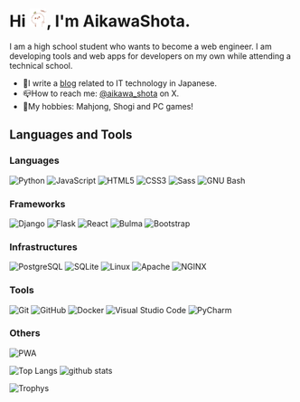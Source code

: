 # Hi <img height="32px" alt="hello" src="./img/hello.gif">, I'm AikawaShota.

I am a high school student who wants to become a web engineer.
I am developing tools and web apps for developers on my own while attending a technical school.

- 📒I write a [blog](https://mesekit.com) related to IT technology in Japanese.
- 📪How to reach me: [@aikawa_shota](https://twitter.com/aikawa_shota) on X.
- 💖My hobbies: Mahjong, Shogi and PC games!

## Languages and Tools
### Languages
<p style="display: inline">
    <img src="https://img.shields.io/badge/-Python-3776AB.svg?logo=Python&style=for-the-badge&logoColor=fff" alt="Python">
    <img src="https://img.shields.io/badge/-JavaScript-F7DF1E.svg?logo=JavaScript&style=for-the-badge&logoColor=000" alt="JavaScript">
    <img src="https://img.shields.io/badge/-HTML5-E34F26.svg?logo=HTML5&style=for-the-badge&logoColor=fff" alt="HTML5">
    <img src="https://img.shields.io/badge/-CSS3-1572B6.svg?logo=CSS3&style=for-the-badge&logoColor=fff" alt="CSS3">
    <img src="https://img.shields.io/badge/-Sass-CC6699.svg?logo=Sass&style=for-the-badge&logoColor=fff" alt="Sass">
    <img src="https://img.shields.io/badge/-GNU Bash-4EAA25.svg?logo=GNU Bash&style=for-the-badge&logoColor=fff" alt="GNU Bash">
</p>

### Frameworks
<p style="display: inline">
    <img src="https://img.shields.io/badge/-Django-092E20.svg?logo=Django&style=for-the-badge&logoColor=fff" alt="Django">
    <img src="https://img.shields.io/badge/-Flask-000.svg?logo=Flask&style=for-the-badge&logoColor=fff" alt="Flask">
    <img src="https://img.shields.io/badge/-React-61DAFB.svg?logo=React&style=for-the-badge&logoColor=000" alt="React">
    <img src="https://img.shields.io/badge/-Bulma-00D1B2.svg?logo=Bulma&style=for-the-badge&logoColor=fff" alt="Bulma">
    <img src="https://img.shields.io/badge/-Bootstrap-7952B3.svg?logo=Bootstrap&style=for-the-badge&logoColor=fff" alt="Bootstrap">
</p>

### Infrastructures
<p style="display: inline">
    <img src="https://img.shields.io/badge/-PostgreSQL-4169E1.svg?logo=PostgreSQL&style=for-the-badge&logoColor=fff" alt="PostgreSQL">
    <img src="https://img.shields.io/badge/-SQLite-003B57.svg?logo=SQLite&style=for-the-badge&logoColor=fff" alt="SQLite">
    <img src="https://img.shields.io/badge/-Linux-FCC624.svg?logo=Linux&style=for-the-badge&logoColor=000" alt="Linux">
    <img src="https://img.shields.io/badge/-Apache-D22128.svg?logo=Apache&style=for-the-badge&logoColor=fff" alt="Apache">
    <img src="https://img.shields.io/badge/-NGINX-009639.svg?logo=NGINX&style=for-the-badge&logoColor=fff" alt="NGINX">
</p>

### Tools
<p style="display: inline">
    <img src="https://img.shields.io/badge/-Git-F05032.svg?logo=Git&style=for-the-badge&logoColor=fff" alt="Git">
    <img src="https://img.shields.io/badge/-GitHub-181717.svg?logo=GitHub&style=for-the-badge&logoColor=fff" alt="GitHub">
    <img src="https://img.shields.io/badge/-Docker-2496ED.svg?logo=Docker&style=for-the-badge&logoColor=fff" alt="Docker">
    <img src="https://img.shields.io/badge/-Visual Studio Code-007ACC.svg?logo=Visual Studio Code&style=for-the-badge&logoColor=fff" alt="Visual Studio Code">
    <img src="https://img.shields.io/badge/-PyCharm-000.svg?logo=PyCharm&style=for-the-badge&logoColor=fff" alt="PyCharm">
</p>

### Others
<p style="display: inline">
    <img src="https://img.shields.io/badge/-PWA-5A0FC8.svg?logo=PWA&style=for-the-badge&logoColor=fff" alt="PWA">
</p>

<p align="left">
    <img alt="Top Langs" src="https://github-readme-stats.vercel.app/api/top-langs/?username=AikawaShota&theme=github_dark&show_icons=true">
    <img alt="github stats" src="https://github-readme-stats.vercel.app/api?username=AikawaShota&theme=github_dark&show_icons=true">
</p>

<img alt="Trophys" height="300px" src="https://github-profile-trophy.vercel.app/?username=AikawaShota&theme=darkhub&column=4">
